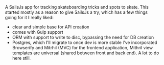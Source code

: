 A SailsJs app for tracking skateboarding tricks and spots to skate. This started mostly as a reason to give SailsJs a try, which has a few things going for it I really liked:
- clear and simple base for API creation
- comes with Gulp support
- ORM with support to write to disc, bypassing the need for DB creation
- Postgres, which I'll migrate to once dev is more stable
I've incorporated Browserify and Mitrhil (MVC) for the frontend application, Mithril view templates are universal (shared between front and back end). A lot to do here still.